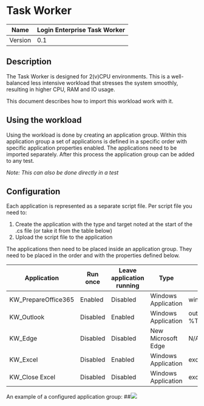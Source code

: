 # Task Worker

| Name | Login Enterprise Task Worker |
|--|--|
| Version | 0.1 |

## Description
The Task Worker is designed for 2(v)CPU environments. This is a well-balanced less intensive workload that stresses the system smoothly, resulting in higher CPU, RAM and IO usage.

This document describes how to import this workload work with it. 

## Using the workload
Using the workload is done by creating an application group. Within this application group a set of applications is defined in a specific order with specific application properties enabled. The applications need to be imported separately. After this process the application group can be added to any test.

*Note: This can also be done directly in a test*


## Configuration

Each application is represented as a separate script file. Per script file you need to:
1. Create the application with the type and target noted at the start of the .cs file (or take it from the table below)
2. Upload the script file to the application

The applications then need to be placed inside an application group. They need to be placed in the order and with the properties defined below.

| Application | Run once | Leave application running | Type | Target
|--|--|--|--|--|
| KW_PrepareOffice365 | Enabled | Disabled | Windows Application | winword.exe
| KW_Outlook| Disabled | Enabled | Windows Application | outlook.exe /importprf %TEMP%\LoginPI\outlook.prf
| KW_Edge | Disabled | Disabled | New Microsoft Edge | N/A
| KW_Excel | Disabled | Enabled | Windows Application | excel.exe
| KW_Close Excel | Disabled | Disabled | Windows Application | excel.exe

An example of a configured application group:
##![](assets/20220209_145343_image.png)
